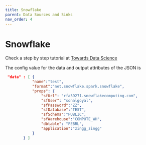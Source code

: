 ```yaml
---
title: Snowflake
parent: Data Sources and Sinks
nav_order: 4
---
```


# Snowflake

Check a step by step tutorial at [Towards Data Science](https://towardsdatascience.com/identifying-duplicates-in-snowflake-e95b3f3fce2b)

The config value for the data and output attributes of the JSON is

```json
 "data" : [ {
			"name":"test", 
			"format":"net.snowflake.spark.snowflake", 
			"props": {
				"sfUrl": "rfa59271.snowflakecomputing.com",
				"sfUser": "sonalgoyal",
				"sfPassword":"ZZ",					
				"sfDatabase":"TEST",				
				"sfSchema":"PUBLIC",					
				"sfWarehouse":"COMPUTE_WH",
				"dbtable": "FEBRL",
				"application":"zingg_zingg"				
			}
		} ]
```
